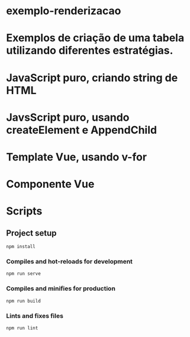 # exemplo-renderizacao

# Exemplos de criação de uma tabela utilizando diferentes estratégias.

# JavaScript puro, criando string de HTML
# JavsScript puro, usando createElement e AppendChild
# Template Vue, usando v-for
# Componente Vue

# Scripts

## Project setup
```
npm install
```

### Compiles and hot-reloads for development
```
npm run serve
```

### Compiles and minifies for production
```
npm run build
```

### Lints and fixes files
```
npm run lint
```